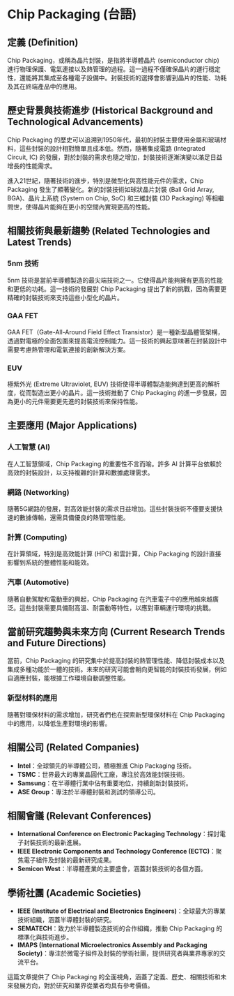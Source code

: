 # Chip Packaging (台語)

## 定義 (Definition)
Chip Packaging，或稱為晶片封裝，是指將半導體晶片 (semiconductor chip) 進行物理保護、電氣連接以及熱管理的過程。這一過程不僅確保晶片的運行穩定性，還能將其集成至各種電子設備中。封裝技術的選擇會影響到晶片的性能、功耗及其在終端產品中的應用。

## 歷史背景與技術進步 (Historical Background and Technological Advancements)
Chip Packaging 的歷史可以追溯到1950年代，最初的封裝主要使用金屬和玻璃材料，這些封裝的設計相對簡單且成本低。然而，隨著集成電路 (Integrated Circuit, IC) 的發展，對於封裝的需求也隨之增加，封裝技術逐漸演變以滿足日益增長的性能需求。

進入21世紀，隨著技術的進步，特別是微型化與高性能元件的需求，Chip Packaging 發生了顯著變化。新的封裝技術如球狀晶片封裝 (Ball Grid Array, BGA)、晶片上系統 (System on Chip, SoC) 和三維封裝 (3D Packaging) 等相繼問世，使得晶片能夠在更小的空間內實現更高的性能。

## 相關技術與最新趨勢 (Related Technologies and Latest Trends)

### 5nm 技術
5nm 技術是當前半導體製造的最尖端技術之一。它使得晶片能夠擁有更高的性能和更低的功耗。這一技術的發展對 Chip Packaging 提出了新的挑戰，因為需要更精確的封裝技術來支持這些小型化的晶片。

### GAA FET
GAA FET（Gate-All-Around Field Effect Transistor）是一種新型晶體管架構，透過對電極的全面包圍來提高電流控制能力。這一技術的興起意味著在封裝設計中需要考慮熱管理和電氣連接的創新解決方案。

### EUV
極紫外光 (Extreme Ultraviolet, EUV) 技術使得半導體製造能夠達到更高的解析度，從而製造出更小的晶片。這一技術推動了 Chip Packaging 的進一步發展，因為更小的元件需要更先進的封裝技術來保持性能。

## 主要應用 (Major Applications)

### 人工智慧 (AI)
在人工智慧領域，Chip Packaging 的重要性不言而喻。許多 AI 計算平台依賴於高效的封裝設計，以支持複雜的計算和數據處理需求。

### 網路 (Networking)
隨著5G網路的發展，對高效能封裝的需求日益增加。這些封裝技術不僅要支援快速的數據傳輸，還需具備優良的熱管理性能。

### 計算 (Computing)
在計算領域，特別是高效能計算 (HPC) 和雲計算，Chip Packaging 的設計直接影響到系統的整體性能和能效。

### 汽車 (Automotive)
隨著自動駕駛和電動車的興起，Chip Packaging 在汽車電子中的應用越來越廣泛。這些封裝需要具備耐高溫、耐震動等特性，以應對車輛運行環境的挑戰。

## 當前研究趨勢與未來方向 (Current Research Trends and Future Directions)
當前，Chip Packaging 的研究集中於提高封裝的熱管理性能、降低封裝成本以及集成多種功能於一體的技術。未來的研究可能會朝向更智能的封裝技術發展，例如自適應封裝，能根據工作環境自動調整性能。

### 新型材料的應用
隨著對環保材料的需求增加，研究者們也在探索新型環保材料在 Chip Packaging 中的應用，以降低生產對環境的影響。

## 相關公司 (Related Companies)
- **Intel**：全球領先的半導體公司，積極推進 Chip Packaging 技術。
- **TSMC**：世界最大的專業晶圓代工廠，專注於高效能封裝技術。
- **Samsung**：在半導體行業中佔有重要地位，持續創新封裝技術。
- **ASE Group**：專注於半導體封裝和測試的領導公司。

## 相關會議 (Relevant Conferences)
- **International Conference on Electronic Packaging Technology**：探討電子封裝技術的最新進展。
- **IEEE Electronic Components and Technology Conference (ECTC)**：聚焦電子組件及封裝的最新研究成果。
- **Semicon West**：半導體產業的主要盛會，涵蓋封裝技術的各個方面。

## 學術社團 (Academic Societies)
- **IEEE (Institute of Electrical and Electronics Engineers)**：全球最大的專業技術組織，涵蓋半導體封裝的研究。
- **SEMATECH**：致力於半導體製造技術的合作組織，推動 Chip Packaging 的標準化與技術進步。
- **IMAPS (International Microelectronics Assembly and Packaging Society)**：專注於微電子組件及封裝的學術社團，提供研究者與業界專家的交流平台。

這篇文章提供了 Chip Packaging 的全面視角，涵蓋了定義、歷史、相關技術和未來發展方向，對於研究和業界從業者均具有參考價值。